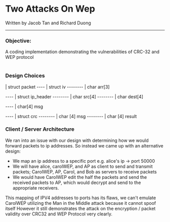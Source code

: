 # Two Attacks On Wep
Written by Jacob Tan and Richard Duong

-----------------------------------------------------------------------------------------------------------------------

### Objective:
A coding implementation demonstrating the vulnerabilities of CRC-32 and WEP protocol 
<br><br>

### Design Choices
| struct packet
---- | struct iv
-------- | char arr[3]

---- | struct ip_header
-------- | char src[4]
-------- | char dest[4]

---- | char[4] msg

---- | struct crc
-------- | char [4] msg
-------- | char [4] result

### Client / Server Architecture
We ran into an issue with our design with determining how we would forward packets to ip addresses.
So instead we came up with an alternative design:
- We map an ip address to a specific port e.g. alice's ip -> port 50000
- We will have alice, carolWEP, and AP as client to send and transmit packets; CarolWEP, AP, Carol, and Bob as servers to receive packets
- We would have CarolWEP edit the half the packets and send the received packets to AP, which would decrypt and send to the appropriate receivers.

This mapping of IPV4 addresses to ports has its flaws, we can't emulate CarolWEP utilizing the Man in the Middle attack because it cannot spoof itself
However it still demonstrates the attack on the encryption / packet validity over CRC32 and WEP Protocol very clearly.

